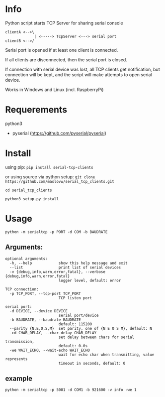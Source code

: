 # Info
Python script starts TCP Server for sharing serial console

```
clientA <-->\
             | <-----> TcpServer <---> serial port
clientB <-->/
```
Serial port is opened if at least one client is connected. 

If all clients are disconnected, then the serial port is closed.

If connection with serial device was lost, all TCP clients get notification, 
but connection will be kept, and the script will make attempts to open 
serial device.

Works in Windows and Linux (incl. RaspberryPi) 

# Requerements
python3
* pyserial (https://github.com/pyserial/pyserial)

# Install
using pip: `pip install serial-tcp-clients`

or using source via python setup:
`git clone https://github.com/maslovw/serial_tcp_clients.git`

`cd serial_tcp_clients`

`python3 setup.py install`

# Usage
`python -m serialtcp -p PORT -d COM -b BAUDRATE`

## Arguments:
```
optional arguments:
  -h, --help            show this help message and exit
  --list                print list of serial devices
  -v {debug,info,warn,error,fatal}, --verbose {debug,info,warn,error,fatal}
                        logger level, default: error

TCP connection:
  -p TCP_PORT, --tcp-port TCP_PORT
                        TCP listen port

serial port:
  -d DEVICE, --device DEVICE
                        serial port/device
  -b BAUDRATE, --baudrate BAUDRATE
                        default: 115200
  --parity {N,E,O,S,M}  set parity, one of {N E O S M}, default: N
  -cd CHAR_DELAY, --char-delay CHAR_DELAY
                        set delay between chars for serial transmission,
                        default: 0.0s
  -we WAIT_ECHO, --wait-echo WAIT_ECHO
                        wait for echo char when transmitting, value represents
                        timeout in seconds, default: 0
```

## example
`python -m serialtcp -p 5001 -d COM1 -b 921600 -v info -we 1`
